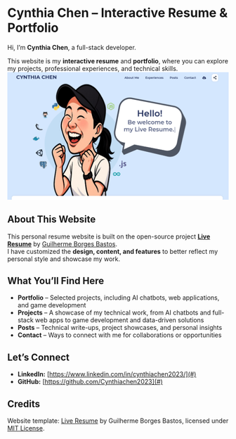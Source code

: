 # Cynthia Chen – Interactive Resume & Portfolio

Hi, I’m **Cynthia Chen**, a full-stack developer.  

This website is my **interactive resume** and **portfolio**, where you can explore my projects, professional experiences, and technical skills.
![alt text](image.png)

## About This Website

This personal resume website is built on the open-source project [**Live Resume**](https://github.com/guilhermeborgesbastos/live-resume) by [Guilherme Borges Bastos](https://www.guilhermeborgesbastos.com).  
I have customized the **design, content, and features** to better reflect my personal style and showcase my work.


##  What You’ll Find Here

- **Portfolio** – Selected projects, including AI chatbots, web applications, and game development  
- **Projects** – A showcase of my technical work, from AI chatbots and full-stack web apps to game development and data-driven solutions  
- **Posts** – Technical write-ups, project showcases, and personal insights  
- **Contact** – Ways to connect with me for collaborations or opportunities  


## Let’s Connect

- **LinkedIn:** [https://www.linkedin.com/in/cynthiachen2023/](#)  
- **GitHub:** [https://github.com/Cynthiachen2023](#)  



## Credits

Website template: [Live Resume](https://github.com/guilhermeborgesbastos/live-resume) by Guilherme Borges Bastos, licensed under [MIT License](https://opensource.org/licenses/MIT).
